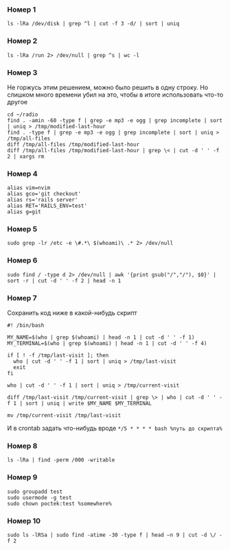 ### Номер 1

`ls -lRa /dev/disk | grep ^l | cut -f 3 -d/ | sort | uniq`

### Номер 2

`ls -lRa /run 2> /dev/null | grep ^s | wc -l`

### Номер 3

Не горжусь этим решением, можно было решить в одну строку. Но слишком много времени убил на это, чтобы в итоге использовать что-то другое

```
cd ~/radio
find . -amin -60 -type f | grep -e mp3 -e ogg | grep incomplete | sort | uniq > /tmp/modified-last-hour
find . -type f | grep -e mp3 -e ogg | grep incomplete | sort | uniq > /tmp/all-files
diff /tmp/all-files /tmp/modified-last-hour
diff /tmp/all-files /tmp/modified-last-hour | grep \< | cut -d ' ' -f 2 | xargs rm
```

### Номер 4

```
alias vim=nvim
alias gco='git checkout'
alias rs='rails server'
alias RET='RAILS_ENV=test'
alias g=git
```

### Номер 5

`sudo grep -lr /etc -e \#.*\ $(whoami)\ .* 2> /dev/null`

### Номер 6

`sudo find / -type d 2> /dev/null | awk '{print gsub("/","/"), $0}' | sort -r | cut -d ' ' -f 2 | head -n 1`

### Номер 7

Сохранить код ниже в какой-нибудь скрипт

```
#! /bin/bash

MY_NAME=$(who | grep $(whoami) | head -n 1 | cut -d ' ' -f 1)
MY_TERMINAL=$(who | grep $(whoami) | head -n 1 | cut -d ' ' -f 4)

if [ ! -f /tmp/last-visit ]; then
  who | cut -d ' ' -f 1 | sort | uniq > /tmp/last-visit
  exit
fi

who | cut -d ' ' -f 1 | sort | uniq > /tmp/current-visit

diff /tmp/last-visit /tmp/current-visit | grep \> | who | cut -d ' ' -f 1 | sort | uniq | write $MY_NAME $MY_TERMINAL

mv /tmp/current-visit /tmp/last-visit
```

И в crontab задать что-нибудь вроде `*/5 * * * * bash %путь до скрипта%`

### Номер 8

`ls -lRa | find -perm /000 -writable`

### Номер 9

```
sudo groupadd test
sudo usermode -g test
sudo chown poctek:test %somewhere%
```
 
 ### Номер 10
 
 `sudo ls -lRSa | sudo find -atime -30 -type f | head —n 9 | cut -d \/ -f 2`
